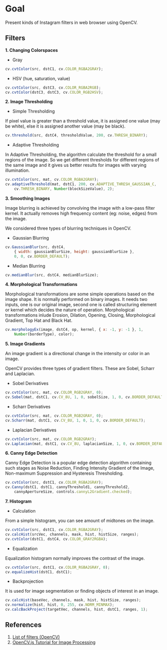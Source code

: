 # Goal

Present kinds of Instagram filters in web browser using OpenCV.

## Filters

**1. Changing Colorspaces**
* Gray
```javascript
cv.cvtColor(src, dstC1, cv.COLOR_RGBA2GRAY);
```

* HSV (hue, saturation, value)
```javascript
cv.cvtColor(src, dstC3, cv.COLOR_RGBA2RGB);
cv.cvtColor(dstC3, dstC3, cv.COLOR_RGB2HSV);
```

**2. Image Thresholding**
* Simple Thresholding

If pixel value is greater than a threshold value, it is assigned one value (may be white), else it is assigned another value (may be black).
```javascript
cv.threshold(src, dstC4, thresholdValue, 200, cv.THRESH_BINARY);
```

* Adaptive Thresholding

In Adaptive Thresholding, the algorithm calculate the threshold for a small regions of the image. So we get different thresholds for different regions of the same image and it gives us better results for images with varying illumination.
```javascript
cv.cvtColor(src, mat, cv.COLOR_RGBA2GRAY);
cv.adaptiveThreshold(mat, dstC1, 200, cv.ADAPTIVE_THRESH_GAUSSIAN_C,
    cv.THRESH_BINARY, Number(blockSizeValue), 2);
```

**3. Smoothing Images**

Image blurring is achieved by convolving the image with a low-pass filter kernel. It actually removes high frequency content (eg: noise, edges) from the image.

We considered three types of blurring techniques in OpenCV.
* Gaussian Blurring
```javascript
cv.GaussianBlur(src, dstC4,
    { width: gaussianBlurSize, height: gaussianBlurSize },
    0, 0, cv.BORDER_DEFAULT);
```

* Median Blurring
```javascript
cv.medianBlur(src, dstC4, medianBlurSize);
```


**4. Morphological Transformations**

Morphological transformations are some simple operations based on the image shape. It is normally performed on binary images. It needs two inputs, one is our original image, second one is called structuring element or kernel which decides the nature of operation.
Morphological transformations inlude Erosion, Dilation, Opening, Closing, Morphological Gradient, Top Hat and Black Hat.
```javascript
cv.morphologyEx(image, dstC4, op, kernel, { x: -1, y: -1 }, 1,
    Number(borderType), color);
```

**5. Image Gradients**

An image gradient is a directional change in the intensity or color in an image.

OpenCV provides three types of gradient filters. These are Sobel, Scharr and Laplacian.
* Sobel Derivatives
```javascript
cv.cvtColor(src, mat, cv.COLOR_RGB2GRAY, 0);
cv.Sobel(mat, dstC1, cv.CV_8U, 1, 0, sobelSize, 1, 0, cv.BORDER_DEFAULT);
```
* Scharr Derivatives
```javascript
cv.cvtColor(src, mat, cv.COLOR_RGB2GRAY, 0);
cv.Scharr(mat, dstC1, cv.CV_8U, 1, 0, 1, 0, cv.BORDER_DEFAULT);
```
* Laplacian Derivatives
```javascript
cv.cvtColor(src, mat, cv.COLOR_RGB2GRAY);
cv.Laplacian(mat, dstC1, cv.CV_8U, laplacianSize, 1, 0, cv.BORDER_DEFAULT);
```

**6. Canny Edge Detection**

Canny Edge Detection is a popular edge detection algorithm containing such stages as Noise Reduction, Finding Intensity Gradient of the Image, Non-maximum Suppression and Hysteresis Thresholding.
```javascript
cv.cvtColor(src, dstC1, cv.COLOR_RGBA2GRAY);
cv.Canny(dstC1, dstC1, cannyThreshold1, cannyThreshold2,
    cannyApertureSize, controls.cannyL2Gradient.checked);
```

**7. Histogram**
* Calculation

From a simple histogram, you can see amount of midtones on the image.
```javascript
cv.cvtColor(src, dstC1, cv.COLOR_RGBA2GRAY);
cv.calcHist(srcVec, channels, mask, hist, histSize, ranges);
cv.cvtColor(dstC1, dstC4, cv.COLOR_GRAY2RGBA);
```
* Equalization

Equalization histogram normally improves the contrast of the image.
```javascript
cv.cvtColor(src, dstC1, cv.COLOR_RGBA2GRAY, 0);
cv.equalizeHist(dstC1, dstC1);
```
* Backprojection

It is used for image segmentation or finding objects of interest in an image.
```javascript
cv.calcHist(baseVec, channels, mask, hist, histSize, ranges);
cv.normalize(hist, hist, 0, 255, cv.NORM_MINMAX);
cv.calcBackProject(targetVec, channels, hist, dstC1, ranges, 1);
```


## References

1. [List of filters (OpenCV)](https://docs.opencv.org/3.4/d2/df0/tutorial_js_table_of_contents_imgproc.html)
2. [OpenCV.js Tutorial for Image Processing](https://docs.opencv.org/3.4/d8/d54/tutorial_js_imgproc_camera.html)
